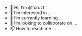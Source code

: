 - 👋 Hi, I’m @tcruzf
- 👀 I’m interested in ...
- 🌱 I’m currently learning ...
- 💞️ I’m looking to collaborate on ...
- 📫 How to reach me ...

<!---
tcruzf/tcruzf is a ✨ special ✨ repository because its `README.md` (this file) appears on your GitHub profile.
You can click the Preview link to take a look at your changes.
--->
